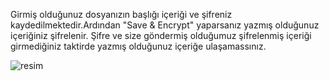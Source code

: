 Girmiş olduğunuz dosyanızın başlığı içeriği ve şifreniz kaydedilmektedir.Ardından "Save & Encrypt" yaparsanız yazmış olduğunuz içeriğiniz şifrelenir.
Şifre ve size göndermiş olduğumuz şifrelenmiş içeriği girmediğiniz taktirde yazmış olduğunuz içeriğe ulaşamassınız.

![resim](https://github.com/Toker768/Secret-Notes/assets/130546175/debf65d0-18f6-4dda-a9a6-b279c54c410c)
